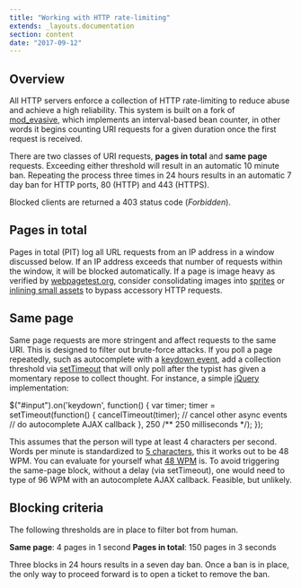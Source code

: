 ```yaml
---
title: "Working with HTTP rate-limiting"
extends: _layouts.documentation
section: content
date: "2017-09-12"
---
```


## Overview

All HTTP servers enforce a collection of HTTP rate-limiting to reduce abuse and achieve a high reliability. This system is built on a fork of [mod\_evasive](https://github.com/apisnetworks/mod_evasive), which implements an interval-based bean counter, in other words it begins counting URI requests for a given duration once the first request is received.

There are two classes of URI requests, **pages in total** and **same page** requests. Exceeding either threshold will result in an automatic 10 minute ban. Repeating the process three times in 24 hours results in an automatic 7 day ban for HTTP ports, 80 (HTTP) and 443 (HTTPS).

Blocked clients are returned a 403 status code (_Forbidden_).

## Pages in total

Pages in total (PIT) log all URL requests from an IP address in a window discussed below. If an IP address exceeds that number of requests within the window, it will be blocked automatically. If a page is image heavy as verified by [webpagetest.org](https://webpagetest.org), consider consolidating images into [sprites](https://css-tricks.com/css-sprites/) or [inlining small assets](https://stackoverflow.com/questions/1574961/how-much-faster-is-it-to-use-inline-base64-images-for-a-web-site-than-just-linki) to bypass accessory HTTP requests.

## Same page

Same page requests are more stringent and affect requests to the same URI. This is designed to filter out brute-force attacks. If you poll a page repeatedly, such as autocomplete with a [keydown event](https://developer.mozilla.org/en-US/docs/Web/Events/keydown), add a collection threshold via [setTimeout](https://www.w3schools.com/jsref/met_win_settimeout.asp) that will only poll after the typist has given a momentary repose to collect thought. For instance, a simple [jQuery](https://jquery.com) implementation:

$("#input").on('keydown', function() {
    var timer;
    timer = setTimeout(function() {
        cancelTimeout(timer);
        // cancel other async events
        // do autocomplete AJAX callback
    }, 250 /\*\* 250 milliseconds \*/);
});

This assumes that the person will type at least 4 characters per second. Words per minute is standardized to [5 characters](https://en.wikipedia.org/wiki/Words_per_minute), this it works out to be 48 WPM. You can evaluate for yourself what [48 WPM](https://www.keyhero.com/free-typing-test/) is. To avoid triggering the same-page block, without a delay (via setTimeout), one would need to type of 96 WPM with an autocomplete AJAX callback. Feasible, but unlikely.

## Blocking criteria

The following thresholds are in place to filter bot from human.

**Same page**: 4 pages in 1 second **Pages in total**: 150 pages in 3 seconds

Three blocks in 24 hours results in a seven day ban. Once a ban is in place, the only way to proceed forward is to open a ticket to remove the ban.
